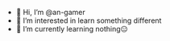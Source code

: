 - 👋 Hi, I’m @an-gamer
- 👀 I’m interested in learn something different 
- 🌱 I’m currently learning nothing😑


<!---
an-gamer/an-gamer is a ✨ special ✨ repository because its `README.md` (this file) appears on your GitHub profile.
You can click the Preview link to take a look at your changes.
--->
